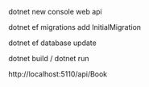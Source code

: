 dotnet new console web api 

dotnet ef migrations add InitialMigration

dotnet ef database update

dotnet build / dotnet run

 http://localhost:5110/api/Book
